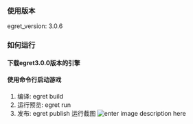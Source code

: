 ### 使用版本 
egret_version: 3.0.6
### 如何运行
#### 下载egret3.0.0版本的引擎
#### 使用命令行启动游戏
1. 编译: egret build 
2. 运行预览: egret run
3. 发布: egret publish
运行截图
![enter image description here](http://7xq9nm.com1.z0.glb.clouddn.com/egretCleanGameInit.jpg)
